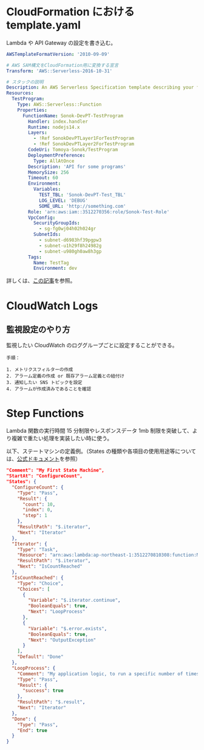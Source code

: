 # CloudFormation における template.yaml

Lambda や API Gateway の設定を書き込む。

```yaml
AWSTemplateFormatVersion: '2010-09-09'

# AWS SAM構文をCloudFormation用に変換する宣言
Transform: 'AWS::Serverless-2016-10-31'

# スタックの説明
Description: An AWS Serverless Specification template describing your function.
Resources:
  TestProgram:
    Type: AWS::Serverless::Function
    Properties:
      FunctionName: Sonok-DevPT-TestProgram
        Handler: index.handler
        Runtime: nodejs14.x
        Layers:
          - !Ref SonokDevPTLayer1ForTestProgram
          - !Ref SonokDevPTLayer2ForTestProgram
        CodeUri: Tomoya-Sonok/TestProgram
        DeploymentPreference:
          Type: AllAtOnce
        Description: 'API for some programs'
        MemorySize: 256
        Timeout: 60
        Environment:
          Variables:
            TEST_TBL: 'Sonok-DevPT-Test_TBL'
            LOG_LEVEL: 'DEBUG'
            SOME_URL: 'http://something.com'
        Role: 'arn:aws:iam::3512270356:role/Sonok-Test-Role'
        VpcConfig:
          SecurityGroupIds:
            - sg-fg0wj04h02h024gr
          SubnetIds:
            - subnet-d6983hf39pgpw3
            - subnet-u1h29f8h24982g
            - subnet-u980gh0aw8h3gp
        Tags:
          Name: TestTag
          Environment: dev
```

詳しくは、[この記事](https://www.wakuwakubank.com/posts/640-aws-sam/)を参照。

# CloudWatch Logs

## 監視設定のやり方

監視したい CloudWatch のロググループごとに設定することができる。

```
手順：

1. メトリクスフィルターの作成
2. アラーム定義の作成 or 既存アラーム定義との紐付け
3. 通知したい SNS トピックを設定
4. アラームが作成済みであることを確認
```

# Step Functions

Lambda 関数の実行時間 15 分制限やレスポンスデータ 1mb 制限を突破して、より複雑で重たい処理を実装したい時に使う。

以下、ステートマシンの定義例。（States の種類や各項目の使用用途等については、[公式ドキュメント](https://docs.aws.amazon.com/ja_jp/step-functions/latest/dg/concepts-states.html)を参照）

```json
"Comment": "My First State Machine",
"StartAt": "ConfigureCount",
"States": {
  "ConfigureCount": {
    "Type": "Pass",
    "Result": {
      "count": 10,
      "index": 0,
      "step": 1
    },
    "ResultPath": "$.iterator",
    "Next": "Iterator"
  },
  "Iterator": {
    "Type": "Task",
    "Resource": "arn:aws:lambda:ap-northeast-1:3512270810308:function:MyLambdaFunction",
    "ResultPath": "$.iterator",
    "Next": "IsCountReached"
  },
  "IsCountReached": {
    "Type": "Choice",
    "Choices": [
      {
        "Variable": "$.iterator.continue",
        "BooleanEquals": true,
        "Next": "LoopProcess"
      },
      {
        "Variable": "$.error.exists",
        "BooleanEquals": true,
        "Next": "OutputException"
      }
    ],
    "Default": "Done"
  },
  "LoopProcess": {
    "Comment": "My application logic, to run a specific number of times",
    "Type": "Pass",
    "Result": {
      "success": true
    },
    "ResultPath": "$.result",
    "Next": "Iterator"
  },
  "Done": {
    "Type": "Pass",
    "End": true
  }
}
```
